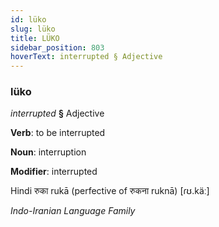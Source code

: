 ```yaml
---
id: lüko
slug: lüko
title: LÜKO
sidebar_position: 803
hoverText: interrupted § Adjective
---
```


### lüko

*interrupted* **§** Adjective

**Verb**: to be interrupted

**Noun**: interruption

**Modifier**: interrupted

Hindi रुका rukā (perfective of रुकना ruknā) [ɾʊ.käː]

*Indo-Iranian Language Family*